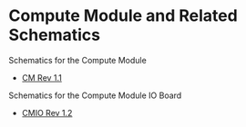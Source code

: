# Compute Module and Related Schematics

Schematics for the Compute Module

* [CM Rev 1.1](RPI-CM-V1_1-SCHEMATIC.pdf)

Schematics for the Compute Module IO Board

* [CMIO Rev 1.2](RPI-CMIO-V1_2-SCHEMATIC.pdf)
